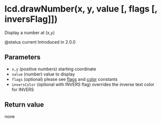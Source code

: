 # lcd.drawNumber\(x, y, value \[, flags \[, inversFlag\]\]\)

Display a number at \(x,y\)

@status current Introduced in 2.0.0

## Parameters

* `x,y` \(positive numbers\) starting coordinate
* `value` \(number\) value to display
* `flags` \(optional\) please see [flags](../constants/flags-and-pattern-constants.md) and [color](../constants/color-constants.md) constants
* `inversColor` \(optional with INVERS flag\) overrides the inverse text color for INVERS

## Return value

none

